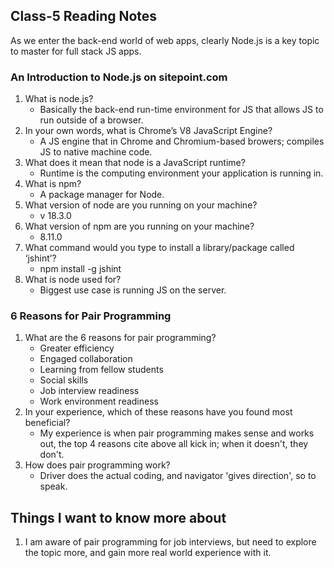 ## Class-5 Reading Notes  
<p>As we enter the back-end world of web apps, clearly Node.js is a key topic to master for full stack JS apps.</p>

### An Introduction to Node.js on sitepoint.com

1. What is node.js?
    * Basically the back-end run-time environment for JS that allows JS to run outside of a browser.
2. In your own words, what is Chrome’s V8 JavaScript Engine?
    * A JS engine that in Chrome and Chromium-based browers; compiles JS to native machine code.
3. What does it mean that node is a JavaScript runtime?
    * Runtime is the computing environment your application is running in.
4. What is npm?
    * A package manager for Node.
5. What version of node are you running on your machine?
    * v 18.3.0
6. What version of npm are you running on your machine?
    * 8.11.0
7. What command would you type to install a library/package called ‘jshint’?
    * npm install -g jshint
8. What is node used for?
    * Biggest use case is running JS on the server.

### 6 Reasons for Pair Programming

1. What are the 6 reasons for pair programming?
    * Greater efficiency
    * Engaged collaboration
    * Learning from fellow students
    * Social skills
    * Job interview readiness
    * Work environment readiness
2. In your experience, which of these reasons have you found most beneficial?
    * My experience is when pair programming makes sense and works out, the top 4 reasons cite above all kick in; when it doesn't, they don't.
3. How does pair programming work?
    * Driver does the actual coding, and navigator 'gives direction', so to speak.

## Things I want to know more about

1. I am aware of pair programming for job interviews, but need to explore the topic more, and gain more real world experience with it.